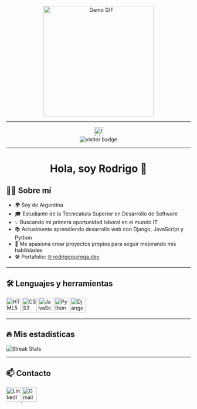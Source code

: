 <div align="center">
  <img height="300" src="https://i.imgur.com/nrv2iqF.gif" alt="Demo GIF"/>
</div>

---

<div align="center">
  <a href="https://www.linkedin.com/in/tu-usuario">
    <img src="https://img.shields.io/static/v1?message=LinkedIn&logo=linkedin&label=&color=0077B5&logoColor=white&labelColor=&style=for-the-badge" height="25" alt="linkedin logo" />
  </a>
</div>

<div align="center">
  <img src="https://visitor-badge.laobi.icu/badge?page_id=elprofe123.elprofe123" alt="visitor badge" />
</div>

---

<h1 align="center">Hola, soy Rodrigo 👋</h1>

## 👩‍💻 Sobre mí

- 🌍 Soy de Argentina  
- 🎓 Estudiante de la Tecnicatura Superior en Desarrollo de Software  
- 💡 Buscando mi primera oportunidad laboral en el mundo IT  
- 📚 Actualmente aprendiendo desarrollo web con Django, JavaScript y Python  
- 🎯 Me apasiona crear proyectos propios para seguir mejorando mis habilidades  
- 🛠️ Portafolio: [🌐 rodrigoquiroga.dev](https://rodrigoquiroga.dev) <!-- Cambiá este link por el real -->

---

## 🛠 Lenguajes y herramientas

<div align="left">
  <img src="https://cdn.jsdelivr.net/gh/devicons/devicon/icons/html5/html5-original.svg" height="40" alt="HTML5" />
  <img src="https://cdn.jsdelivr.net/gh/devicons/devicon/icons/css3/css3-original.svg" height="40" alt="CSS3" />
  <img src="https://cdn.jsdelivr.net/gh/devicons/devicon/icons/javascript/javascript-original.svg" height="40" alt="JavaScript" />
  <img src="https://cdn.jsdelivr.net/gh/devicons/devicon/icons/python/python-original.svg" height="40" alt="Python" />
  <img src="https://cdn.jsdelivr.net/gh/devicons/devicon/icons/django/django-plain.svg" height="40" alt="Django" />
</div>

---

## 🔥 Mis estadísticas

![Streak Stats](https://streak-stats.demolab.com?user=rodrigoquiroga&locale=es&mode=daily&theme=dark&hide_border=false&border_radius=5)


---

## 📫 Contacto

<div align="left">
  <a href="https://www.linkedin.com/in/tu-usuario">
    <img src="https://raw.githubusercontent.com/maurodesouza/profile-readme-generator/master/src/assets/icons/social/linkedin/default.svg" width="40" height="40" alt="LinkedIn" />
  </a>
  <a href="mailto:rodrigoquiroga932@gmail.com">
    <img src="https://raw.githubusercontent.com/maurodesouza/profile-readme-generator/master/src/assets/icons/social/gmail/default.svg" width="40" height="40" alt="Gmail" />
  </a>
</div>
